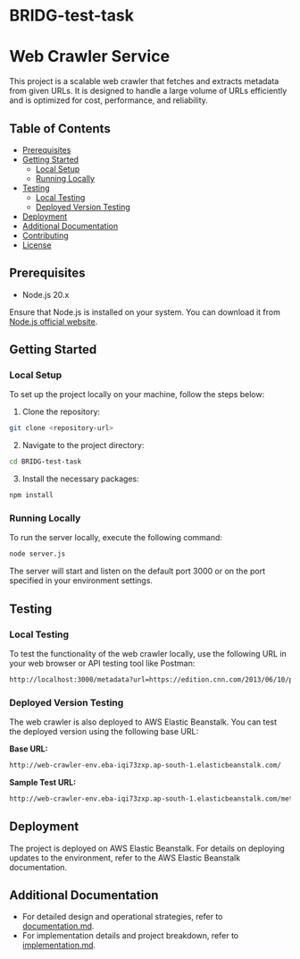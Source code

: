 # BRIDG-test-task
# Web Crawler Service

This project is a scalable web crawler that fetches and extracts metadata from given URLs. It is designed to handle a large volume of URLs efficiently and is optimized for cost, performance, and reliability.

## Table of Contents

- [Prerequisites](#prerequisites)
- [Getting Started](#getting-started)
  - [Local Setup](#local-setup)
  - [Running Locally](#running-locally)
- [Testing](#testing)
  - [Local Testing](#local-testing)
  - [Deployed Version Testing](#deployed-version-testing)
- [Deployment](#deployment)
- [Additional Documentation](#additional-documentation)
- [Contributing](#contributing)
- [License](#license)

## Prerequisites

- Node.js 20.x

Ensure that Node.js is installed on your system. You can download it from [Node.js official website](https://nodejs.org/).

## Getting Started

### Local Setup

To set up the project locally on your machine, follow the steps below:

1. Clone the repository:
```bash
git clone <repository-url>
```

2. Navigate to the project directory:
```bash
cd BRIDG-test-task
```

3. Install the necessary packages:
```bash
npm install
```

### Running Locally

To run the server locally, execute the following command:
```bash
node server.js
```

The server will start and listen on the default port 3000 or on the port specified in your environment settings.

## Testing

### Local Testing

To test the functionality of the web crawler locally, use the following URL in your web browser or API testing tool like Postman:
```bash
http://localhost:3000/metadata?url=https://edition.cnn.com/2013/06/10/politics/edward-snowden-profile/
```

### Deployed Version Testing

The web crawler is also deployed to AWS Elastic Beanstalk. You can test the deployed version using the following base URL:

**Base URL:**
```bash
http://web-crawler-env.eba-iqi73zxp.ap-south-1.elasticbeanstalk.com/
```

**Sample Test URL:**
```bash
http://web-crawler-env.eba-iqi73zxp.ap-south-1.elasticbeanstalk.com/metadata?url=https://edition.cnn.com/2013/06/10/politics/edward-snowden-profile/
```


## Deployment

The project is deployed on AWS Elastic Beanstalk. For details on deploying updates to the environment, refer to the AWS Elastic Beanstalk documentation.

## Additional Documentation

- For detailed design and operational strategies, refer to [documentation.md](./documentation.md).
- For implementation details and project breakdown, refer to [implementation.md](./implementation.md).

